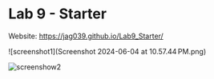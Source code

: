 # Lab 9 - Starter

Website: https://jag039.github.io/Lab9_Starter/

![screenshot1](Screenshot 2024-06-04 at 10.57.44 PM.png)

![screenshow2]()
